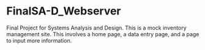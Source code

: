 # FinalSA-D_Webserver
Final Project for Systems Analysis and Design. This is a mock inventory management site.
This involves a home page, a data entry page, and a page to input more information. 

